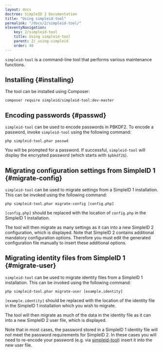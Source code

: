 ```yaml
---
layout: docs
doctree: SimpleID 2 Documentation
title: "Using simpleid-tool"
permalink: "/docs/2/simpleid-tool/"
eleventyNavigation:
    key: 2/simpleid-tool
    title: Using simpleid-tool
    parent: 2/_using-simpleid
    order: 40
---
```



`simpleid-tool` is a command-line tool that performs various maintenance functions.

## Installing     {#installing}

The tool can be installed using Composer:

```shell
composer require simpleid/simpleid-tool:dev-master
```

## Encoding passwords    {#passwd}

`simpleid-tool` can be used to encode passwords in PBKDF2.  To encode a password, invoke `simpleid-tool` using the following command:

```shell
php simpleid-tool.phar passwd
```

You will be prompted for a password.  If successful, `simpleid-tool` will display the encrypted password (which starts with `$pbkdf2$`).


## Migrating configuration settings from SimpleID 1   {#migrate-config}

`simpleid-tool` can be used to migrate settings from a SimpleID 1 installation.  This can be invoked using the following command:

```shell
php simpleid-tool.phar migrate-config [config.php]
```

`[config.php]` should be replaced with the location of `config.php` in the SimpleID 1 installation.

The tool will then migrate as many settings as it can into a new SimpleID 2 configuration, which is displayed.  Note that SimpleID 2 contains additional mandatory configuration options.  Therefore you must edit the generated configuration file manually to insert these additional options.


## Migrating identity files from SimpleID 1   {#migrate-user}

`simpleid-tool` can be used to migrate identity files from a SimpleID 1 installation.  This can be invoked using the following command:

```shell
php simpleid-tool.phar migrate-user [example.identity]
```

`[example.identity]` should be replaced with the location of the identity file in the SimpleID 1 installation which you wish to migrate.

The tool will then migrate as much of the data in the identity file as it can into a new SimpleID 2 user file, which is displayed.

Note that in most cases, the password stored in a SimpleID 1 identity file will *not* meet the password requirements for SimpleID 2.  In these cases you will need to re-encode your password (e.g. via [simpleid-tool](#passwd)) insert it into the new user file.
